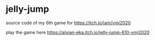 # jelly-jump
source code of my 6th game for https://itch.io/jam/vmj2020

play the game here
https://alvian-eka.itch.io/jelly-jump-610-vmj2020
